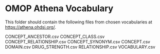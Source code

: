 # OMOP Athena Vocabulary

This folder should contain the following files from chosen vocabularies at https://athena.ohdsi.org/.

CONCEPT_ANCESTOR.csv
CONCEPT_CLASS.csv
CONCEPT_RELATIONSHIP.csv
CONCEPT_SYNONYM.csv
CONCEPT.csv
DOMAIN.csv
DRUG_STRENGTH.csv
RELATIONSHIP.csv
VOCABULARY.csv

